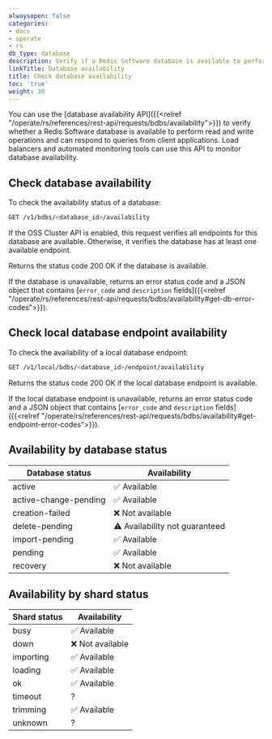```yaml
---
alwaysopen: false
categories:
- docs
- operate
- rs
db_type: database
description: Verify if a Redis Software database is available to perform read and write operations and can respond to queries from client applications.
linkTitle: Database availability
title: Check database availability
toc: 'true'
weight: 30
---
```


You can use the [database availability API]({{<relref "/operate/rs/references/rest-api/requests/bdbs/availability">}}) to verify whether a Redis Software database is available to perform read and write operations and can respond to queries from client applications. Load balancers and automated monitoring tools can use this API to monitor database availability.

## Check database availability

To check the availability status of a database:

```sh
GET /v1/bdbs/<database_id>/availability
```

If the OSS Cluster API is enabled, this request verifies all endpoints for this database are available. Otherwise, it verifies the database has at least one available endpoint.

Returns the status code 200 OK if the database is available.

If the database is unavailable, returns an error status code and a JSON object that contains [`error_code` and `description` fields]({{<relref "/operate/rs/references/rest-api/requests/bdbs/availability#get-db-error-codes">}}).

## Check local database endpoint availability

To check the availability of a local database endpoint:

```sh
GET /v1/local/bdbs/<database_id>/endpoint/availability
```

Returns the status code 200 OK if the local database endpoint is available.

If the local database endpoint is unavailable, returns an error status code and a JSON object that contains [`error_code` and `description` fields]({{<relref "/operate/rs/references/rest-api/requests/bdbs/availability#get-endpoint-error-codes">}}).

## Availability by database status

| Database status | Availability |
|-----------------|--------------|
| active          | <span title="Available">&#x2705;</span> Available |
| active-change-pending | <span title="Available">&#x2705;</span> Available |
| creation-failed | <span title="Not available">:x:</span> Not available |
| delete-pending  | <span title="Availability not guaranteed" class="font-serif">:warning:</span> Availability not guaranteed |
| import-pending  | <span title="Available">&#x2705;</span> Available |
| pending         | <span title="Available">&#x2705;</span> Available |
| recovery        | <span title="Not available">:x:</span> Not available |

## Availability by shard status
 
| Shard status | Availability |
|--------------|--------------|
| busy         | <span title="Available">&#x2705;</span> Available |
| down         | <span title="Not available">:x:</span> Not available |
| importing    | <span title="Available">&#x2705;</span> Available |
| loading      | <span title="Available">&#x2705;</span> Available |
| ok           | <span title="Available">&#x2705;</span> Available |
| timeout      | ?            |
| trimming     | <span title="Available">&#x2705;</span> Available |
| unknown      | ?            |
